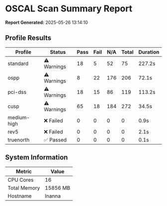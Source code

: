 # OSCAL Scan Summary Report

**Report Generated:** 2025-05-26 13:14:10

## Profile Results

| Profile | Status | Pass | Fail | N/A | Total | Duration |
|---------|--------|------|------|-----|-------|----------|
| standard | ⚠️ Warnings | 18 | 5 | 52 | 75 | 227.2s |
| ospp | ⚠️ Warnings | 8 | 22 | 176 | 206 | 72.1s |
| pci-dss | ⚠️ Warnings | 18 | 15 | 86 | 119 | 113.2s |
| cusp | ⚠️ Warnings | 65 | 18 | 184 | 272 | 34.5s |
| medium-high | ❌ Failed | 0 | 0 | 0 | 0 | 0.9s |
| rev5 | ❌ Failed | 0 | 0 | 0 | 0 | 2.1s |
| truenorth | ✅ Passed | 0 | 0 | 0 | 0 | 0.1s |

## System Information

| Metric | Value |
|--------|-------|
| CPU Cores | 16 |
| Total Memory | 15856 MB |
| Hostname | Inanna |
